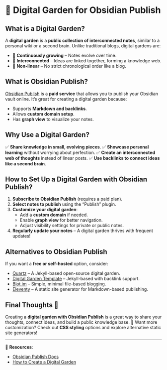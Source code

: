 # 🌱 Digital Garden for Obsidian Publish

## What is a Digital Garden?

A **digital garden** is a **public collection of interconnected notes**, similar to a personal wiki or a second brain. Unlike traditional blogs, digital gardens are:

- 🌿 **Continuously growing** – Notes evolve over time.
- 🔗 **Interconnected** – Ideas are linked together, forming a knowledge web.
- 📝 **Non-linear** – No strict chronological order like a blog.

## What is Obsidian Publish?

[Obsidian Publish](https://obsidian.md/publish) is a **paid service** that allows you to publish your Obsidian vault online. It’s great for creating a digital garden because:

- Supports **Markdown and backlinks**.
- Allows **custom domain setup**.
- Has **graph view** to visualize your notes.

## Why Use a Digital Garden?

✅ **Share knowledge in small, evolving pieces**.
✅ **Showcase personal learning** without worrying about perfection.
✅ **Create an interconnected web of thoughts** instead of linear posts.
✅ **Use backlinks to connect ideas like a second brain**.

## How to Set Up a Digital Garden with Obsidian Publish?

1. **Subscribe to Obsidian Publish** (requires a paid plan).
2. **Select notes to publish** using the “Publish” plugin.
3. **Customize your digital garden**:
   - Add a **custom domain** if needed.
   - Enable **graph view** for better navigation.
   - Adjust visibility settings for private or public notes.
4. **Regularly update your notes** – A digital garden thrives with frequent updates!

## Alternatives to Obsidian Publish

If you want a **free or self-hosted** option, consider:

- [Quartz](https://github.com/jackyzha0/quartz) – A Jekyll-based open-source digital garden.
- [Digital Garden Template](https://github.com/maximevaillancourt/digital-garden-jekyll-template) – Jekyll-based with backlink support.
- [Blot.im](https://blot.im) – Simple, minimal file-based blogging.
- [Eleventy](https://www.11ty.dev) – A static site generator for Markdown-based publishing.

## Final Thoughts 🌱

Creating a **digital garden with Obsidian Publish** is a great way to share your thoughts, connect ideas, and build a public knowledge base. 🚀
Want more customization? Check out **CSS styling** options and explore alternative static site generators!

---

🔗 **Resources**:

- [Obsidian Publish Docs](https://help.obsidian.md/Licenses+%26+Add-ons/Obsidian+Publish)
- [How to Create a Digital Garden](https://maggieappleton.com/garden-history)
